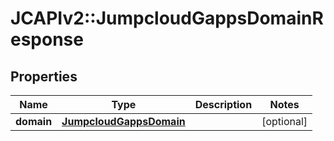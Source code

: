 # JCAPIv2::JumpcloudGappsDomainResponse

## Properties
Name | Type | Description | Notes
------------ | ------------- | ------------- | -------------
**domain** | [**JumpcloudGappsDomain**](JumpcloudGappsDomain.md) |  | [optional] 

